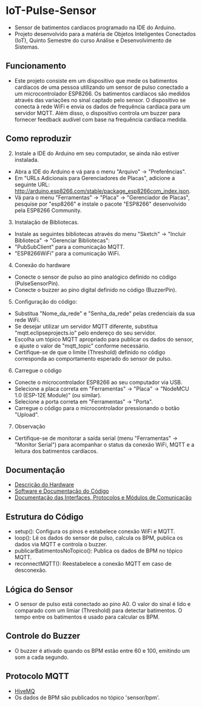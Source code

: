 # IoT-Pulse-Sensor
- Sensor de batimentos cardiacos programado na IDE do Arduino.
- Projeto desenvolvido para a matéria de Objetos Inteligentes Conectados (IoT), Quinto Semestre do curso Análise e Desenvolvimento de Sistemas.

## Funcionamento 
- Este projeto consiste em um dispositivo que mede os batimentos cardíacos de uma pessoa utilizando um sensor de pulso conectado a um microcontrolador ESP8266. Os batimentos cardíacos são medidos através das variações no sinal captado pelo sensor. O dispositivo se conecta à rede WiFi e envia os dados de frequência cardíaca para um servidor MQTT. Além disso, o dispositivo controla um buzzer para fornecer feedback audível com base na frequência cardíaca medida.

## Como reproduzir

2. Instale a IDE do Arduino em seu computador, se ainda não estiver instalada. <br>
- Abra a IDE do Arduino e vá para o menu "Arquivo" -> "Preferências". <br>
- Em "URLs Adicionais para Gerenciadores de Placas", adicione a seguinte URL: http://arduino.esp8266.com/stable/package_esp8266com_index.json. <br>
- Vá para o menu "Ferramentas" -> "Placa" -> "Gerenciador de Placas", pesquise por "esp8266" e instale o pacote "ESP8266" desenvolvido pela ESP8266 Community.
3. Instalação de Bibliotecas.
- Instale as seguintes bibliotecas através do menu "Sketch" -> "Incluir Biblioteca" -> "Gerenciar Bibliotecas":
- "PubSubClient" para a comunicação MQTT.
- "ESP8266WiFi" para a comunicação WiFi.
4. Conexão do hardware
- Conecte o sensor de pulso ao pino analógico definido no código (PulseSensorPin).
- Conecte o buzzer ao pino digital definido no código (BuzzerPin).
5. Configuração do código:
- Substitua "Nome_da_rede" e "Senha_da_rede" pelas credenciais da sua rede WiFi.
- Se desejar utilizar um servidor MQTT diferente, substitua "mqtt.eclipseprojects.io" pelo endereço do seu servidor.
- Escolha um tópico MQTT apropriado para publicar os dados do sensor, e ajuste o valor de "mqtt_topic" conforme necessário.
- Certifique-se de que o limite (Threshold) definido no código corresponda ao comportamento esperado do sensor de pulso.
6. Carregue o código
- Conecte o microcontrolador ESP8266 ao seu computador via USB.
- Selecione a placa correta em "Ferramentas" -> "Placa" -> "NodeMCU 1.0 (ESP-12E Module)" (ou similar).
- Selecione a porta correta em "Ferramentas" -> "Porta".
- Carregue o código para o microcontrolador pressionando o botão "Upload".
7. Observação
- Certifique-se de monitorar a saída serial (menu "Ferramentas" -> "Monitor Serial") para acompanhar o status da conexão WiFi, MQTT e a leitura dos batimentos cardíacos.



## Documentação
- [Descrição do Hardware](docs/hardwaredescription.md)
- [Software e Documentação do Código]()
- [Documentação das Interfaces, Protocolos e Módulos de Comunicação](docs/communication.md)

## Estrutura do Código
- setup(): Configura os pinos e estabelece conexão WiFi e MQTT.
- loop(): Lê os dados do sensor de pulso, calcula os BPM, publica os dados via MQTT e controla o buzzer.
- publicarBatimentosNoTopico(): Publica os dados de BPM no tópico MQTT.
- reconnectMQTT(): Reestabelece a conexão MQTT em caso de desconexão.

## Lógica do Sensor
- O sensor de pulso está conectado ao pino A0. O valor do sinal é lido e comparado com um limiar (Threshold) para detectar batimentos. O tempo entre os batimentos é usado para calcular os BPM.

## Controle do Buzzer
- O buzzer é ativado quando os BPM estão entre 60 e 100, emitindo um som a cada segundo.

## Protocolo MQTT
- [HiveMQ](https://www.hivemq.com/demos/websocket-client/)
- Os dados de BPM são publicados no tópico 'sensor/bpm'.
